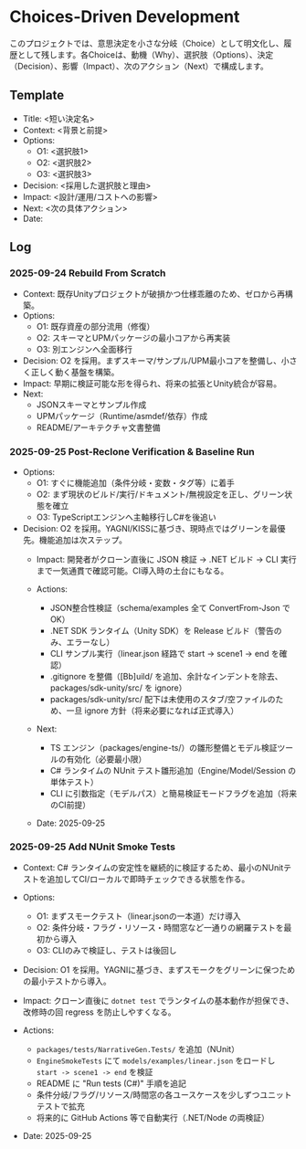# Choices-Driven Development

このプロジェクトでは、意思決定を小さな分岐（Choice）として明文化し、履歴として残します。各Choiceは、動機（Why）、選択肢（Options）、決定（Decision）、影響（Impact）、次のアクション（Next）で構成します。

## Template
- Title: <短い決定名>
- Context: <背景と前提>
- Options:
  - O1: <選択肢1>
  - O2: <選択肢2>
  - O3: <選択肢3>
- Decision: <採用した選択肢と理由>
- Impact: <設計/運用/コストへの影響>
- Next: <次の具体アクション>
- Date: <YYYY-MM-DD>

## Log

### 2025-09-24 Rebuild From Scratch

- Context: 既存Unityプロジェクトが破損かつ仕様乖離のため、ゼロから再構築。
- Options:
  - O1: 既存資産の部分流用（修復）
  - O2: スキーマとUPMパッケージの最小コアから再実装
  - O3: 別エンジンへ全面移行
- Decision: O2 を採用。まずスキーマ/サンプル/UPM最小コアを整備し、小さく正しく動く基盤を構築。
- Impact: 早期に検証可能な形を得られ、将来の拡張とUnity統合が容易。
- Next:
  - JSONスキーマとサンプル作成
  - UPMパッケージ（Runtime/asmdef/依存）作成
  - README/アーキテクチャ文書整備

### 2025-09-25 Post-Reclone Verification & Baseline Run

- Options:
  - O1: すぐに機能追加（条件分岐・変数・タグ等）に着手
  - O2: まず現状のビルド/実行/ドキュメント/無視設定を正し、グリーン状態を確立
  - O3: TypeScriptエンジンへ主軸移行しC#を後追い
- Decision: O2 を採用。YAGNI/KISSに基づき、現時点ではグリーンを最優先。機能追加は次ステップ。
  - Impact: 開発者がクローン直後に JSON 検証 → .NET ビルド → CLI 実行まで一気通貫で確認可能。CI導入時の土台にもなる。
  
  - Actions:
    - JSON整合性検証（schema/examples 全て ConvertFrom-Json で OK）
    - .NET SDK ランタイム（Unity SDK）を Release ビルド（警告のみ、エラーなし）
    - CLI サンプル実行（linear.json 経路で start → scene1 → end を確認）
    - .gitignore を整備（[Bb]uild/ を追加、余計なインデントを除去、packages/sdk-unity/src/ を ignore）
    - packages/sdk-unity/src/ 配下は未使用のスタブ/空ファイルのため、一旦 ignore 方針（将来必要になれば正式導入）

  - Next:
    - TS エンジン（packages/engine-ts/）の雛形整備とモデル検証ツールの有効化（必要最小限）
    - C# ランタイムの NUnit テスト雛形追加（Engine/Model/Session の単体テスト）
    - CLI に引数指定（モデルパス）と簡易検証モードフラグを追加（将来のCI前提）

  - Date: 2025-09-25

### 2025-09-25 Add NUnit Smoke Tests

- Context: C# ランタイムの安定性を継続的に検証するため、最小のNUnitテストを追加してCI/ローカルで即時チェックできる状態を作る。

- Options:
  - O1: まずスモークテスト（linear.jsonの一本道）だけ導入
  - O2: 条件分岐・フラグ・リソース・時間窓など一通りの網羅テストを最初から導入
  - O3: CLIのみで検証し、テストは後回し

- Decision: O1 を採用。YAGNIに基づき、まずスモークをグリーンに保つための最小テストから導入。

- Impact: クローン直後に `dotnet test` でランタイムの基本動作が担保でき、改修時の回 regress を防止しやすくなる。

- Actions:
  - `packages/tests/NarrativeGen.Tests/` を追加（NUnit）
  - `EngineSmokeTests` にて `models/examples/linear.json` をロードし `start -> scene1 -> end` を検証
  - README に "Run tests (C#)" 手順を追記
  - 条件分岐/フラグ/リソース/時間窓の各ユースケースを少しずつユニットテストで拡充
  - 将来的に GitHub Actions 等で自動実行（.NET/Node の両検証）

- Date: 2025-09-25
